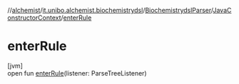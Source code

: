 //[alchemist](../../../../index.md)/[it.unibo.alchemist.biochemistrydsl](../../index.md)/[BiochemistrydslParser](../index.md)/[JavaConstructorContext](index.md)/[enterRule](enter-rule.md)

# enterRule

[jvm]\
open fun [enterRule](enter-rule.md)(listener: ParseTreeListener)
